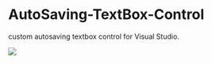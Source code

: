 # AutoSaving-TextBox-Control
custom autosaving textbox control for Visual Studio.
<div class="box">
<img src="https://github.com/shitassm/AutoSaving-TextBox-Control/blob/master/astbdem.gif?raw=true">
</div>
